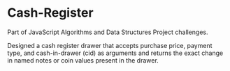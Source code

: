 # Cash-Register
Part of JavaScript Algorithms and Data Structures Project challenges.
 
Designed a cash register drawer that accepts purchase price, payment type, and cash-in-drawer (cid) as arguments and returns the exact change in named notes or coin values present in the drawer.
